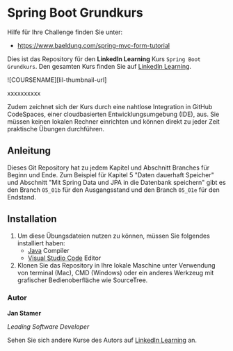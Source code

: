 # Spring Boot Grundkurs

Hilfe für Ihre Challenge finden Sie unter:
- https://www.baeldung.com/spring-mvc-form-tutorial

Dies ist das Repository für den **LinkedIn Learning** Kurs `Spring Boot Grundkurs`. Den gesamten Kurs finden Sie auf [LinkedIn Learning][lil-course-url].

![COURSENAME][lil-thumbnail-url] 

xxxxxxxxxx

Zudem zeichnet sich der Kurs durch eine nahtlose Integration in GitHub CodeSpaces, einer cloudbasierten Entwicklungsumgebung (IDE), aus. Sie müssen keinen lokalen Rechner einrichten und können direkt zu jeder Zeit praktische Übungen durchführen.

## Anleitung

Dieses Git Repository hat zu jedem Kapitel und Abschnitt Branches für Beginn und Ende. Zum Beispiel für Kapitel 5 "Daten dauerhaft Speicher" und Abschnitt "Mit Spring Data und JPA in die Datenbank speichern" gibt es den Branch `05_01b` für den Ausgangsstand und den Branch `05_01e` für den Endstand.

## Installation

1. Um diese Übungsdateien nutzen zu können, müssen Sie folgendes installiert haben:
   - [Java](https://www.java.com/de/) Compiler
   - [Visual Studio Code](https://code.visualstudio.com/) Editor
2. Klonen Sie das Repository in Ihre lokale Maschine unter Verwendung von terminal (Mac), CMD (Windows) oder ein anderes Werkzeug mit grafischer Bedienoberfläche wie SourceTree.

### Autor

**Jan Stamer**

_Leading Software Developer_

Sehen Sie sich andere Kurse des Autors auf [LinkedIn Learning](https://www.linkedin.com/learning/instructors/jan-stamer) an.

[0]: # (Replace these placeholder URLs with actual course URLs)
[lil-course-url]: 
[lil-thumbnail-url]: 
